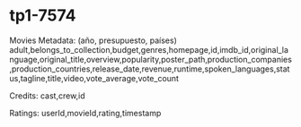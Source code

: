 # tp1-7574

Movies Metadata: (año, presupuesto, países)
adult,belongs_to_collection,budget,genres,homepage,id,imdb_id,original_language,original_title,overview,popularity,poster_path,production_companies,production_countries,release_date,revenue,runtime,spoken_languages,status,tagline,title,video,vote_average,vote_count

Credits:
cast,crew,id

Ratings:
userId,movieId,rating,timestamp

